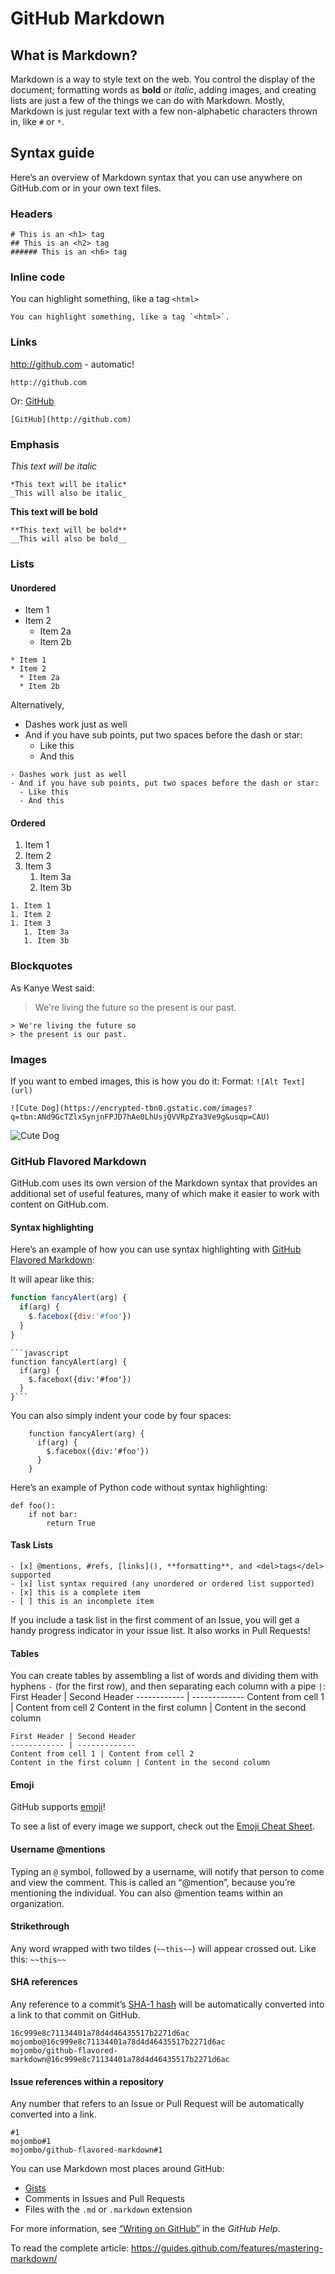 # GitHub Markdown

## What is Markdown?
Markdown is a way to style text on the web. You control the display of the document; formatting words as **bold** or *italic*, adding images, and creating lists are just a few of the things we can do with Markdown. Mostly, Markdown is just regular text with a few non-alphabetic characters thrown in, like `#` or `*`.

## Syntax guide
Here’s an overview of Markdown syntax that you can use anywhere on GitHub.com or in your own text files.

### Headers
```
# This is an <h1> tag
## This is an <h2> tag
###### This is an <h6> tag
```

### Inline code
You can highlight something, like a tag `<html>`
```
You can highlight something, like a tag `<html>`.
```

### Links
http://github.com - automatic!
```
http://github.com
```

Or:
[GitHub](http://github.com)
```
[GitHub](http://github.com)
```

### Emphasis
*This text will be italic*
```
*This text will be italic*
_This will also be italic_
```

**This text will be bold**
```
**This text will be bold**
__This will also be bold__
```

### Lists
#### Unordered
* Item 1
* Item 2
  * Item 2a
  * Item 2b
```
* Item 1
* Item 2
  * Item 2a
  * Item 2b
```

Alternatively,

- Dashes work just as well
- And if you have sub points, put two spaces before the dash or star:
  - Like this
  - And this
```
- Dashes work just as well
- And if you have sub points, put two spaces before the dash or star:
  - Like this
  - And this
```

#### Ordered
1. Item 1
1. Item 2
1. Item 3
   1. Item 3a
   1. Item 3b
```
1. Item 1
1. Item 2
1. Item 3
   1. Item 3a
   1. Item 3b
```

### Blockquotes
As Kanye West said:
> We're living the future so
> the present is our past.
```
> We're living the future so
> the present is our past.
```

### Images
If you want to embed images, this is how you do it:
Format: `![Alt Text](url)`
```
![Cute Dog](https://encrypted-tbn0.gstatic.com/images?q=tbn:ANd9GcTZlxSynjnFPJD7hAe0LhUsjQVVRpZYa3Ve9g&usqp=CAU)
``` 
![Cute Dog](https://encrypted-tbn0.gstatic.com/images?q=tbn:ANd9GcTZlxSynjnFPJD7hAe0LhUsjQVVRpZYa3Ve9g&usqp=CAU)


### GitHub Flavored Markdown

GitHub.com uses its own version of the Markdown syntax that provides an additional set of useful features, many of which make it easier to work with content on GitHub.com.

#### Syntax highlighting
Here’s an example of how you can use syntax highlighting with <a href='https://help.github.com/articles/basic-writing-and-formatting-syntax/'>GitHub Flavored Markdown</a>:

It will apear like this:
```javascript
function fancyAlert(arg) {
  if(arg) {
    $.facebox({div:'#foo'})
  }
}
```


``` 
```javascript
function fancyAlert(arg) {
  if(arg) {
    $.facebox({div:'#foo'})
  }
}```
```

You can also simply indent your code by four spaces:
```
    function fancyAlert(arg) {
      if(arg) {
        $.facebox({div:'#foo'})
      }
    }
```

Here’s an example of Python code without syntax highlighting:
```
def foo():
    if not bar:
        return True
```

#### Task Lists
```
- [x] @mentions, #refs, [links](), **formatting**, and <del>tags</del> supported
- [x] list syntax required (any unordered or ordered list supported)
- [x] this is a complete item
- [ ] this is an incomplete item
```
If you include a task list in the first comment of an Issue, you will get a handy progress indicator in your issue list. It also works in Pull Requests!

#### Tables
You can create tables by assembling a list of words and dividing them with hyphens `-` (for the first row), and then separating each column with a pipe `|`:
First Header | Second Header
------------ | -------------
Content from cell 1 | Content from cell 2
Content in the first column | Content in the second column
```
First Header | Second Header
------------ | -------------
Content from cell 1 | Content from cell 2
Content in the first column | Content in the second column
```

#### Emoji
GitHub supports <a href='https://help.github.com/articles/basic-writing-and-formatting-syntax/#using-emoji'>emoji</a>!

To see a list of every image we support, check out the <a href='https://github.com/ikatyang/emoji-cheat-sheet/blob/master/README.md'>Emoji Cheat Sheet</a>. 

#### Username @mentions
Typing an `@` symbol, followed by a username, will notify that person to come and view the comment. This is called an “@mention”, because you’re mentioning the individual. You can also @mention teams within an organization.

#### Strikethrough
Any word wrapped with two tildes (`~~this~~`) will appear crossed out. Like this: `~~this~~`

#### SHA references
Any reference to a commit’s <a href='http://en.wikipedia.org/wiki/SHA-1'>SHA-1 hash</a> will be automatically converted into a link to that commit on GitHub.

```
16c999e8c71134401a78d4d46435517b2271d6ac
mojombo@16c999e8c71134401a78d4d46435517b2271d6ac
mojombo/github-flavored-markdown@16c999e8c71134401a78d4d46435517b2271d6ac
```

#### Issue references within a repository
Any number that refers to an Issue or Pull Request will be automatically converted into a link.
```
#1
mojombo#1
mojombo/github-flavored-markdown#1
```

You can use Markdown most places around GitHub:

* <a href='https://gist.github.com/'>Gists</a>
* Comments in Issues and Pull Requests
* Files with the `.md` or `.markdown` extension

For more information, see <a href='https://help.github.com/categories/writing-on-github/'>“Writing on GitHub”</a> in the *GitHub Help*.

To read the complete article: https://guides.github.com/features/mastering-markdown/
